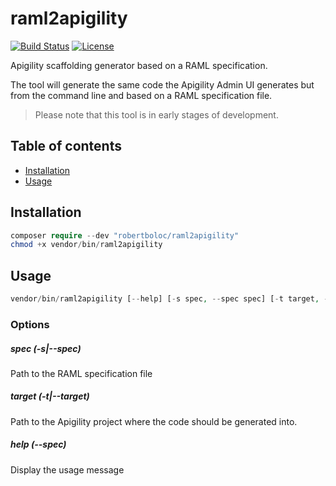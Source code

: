 # raml2apigility
[![Build Status](https://travis-ci.org/robertboloc/raml2apigility.svg?branch=master)](https://travis-ci.org/robertboloc/raml2apigility)
[![License](https://poser.pugx.org/robertboloc/raml2apigility/license.png)](https://packagist.org/packages/robertboloc/raml2apigility)

Apigility scaffolding generator based on a RAML specification.

The tool will generate the same code the Apigility Admin UI generates but from
the command line and based on a RAML specification file.

> Please note that this tool is in early stages of development.

## Table of contents
- [Installation](#installation)
- [Usage](#usage)

## Installation
```php
composer require --dev "robertboloc/raml2apigility"
chmod +x vendor/bin/raml2apigility
```

## Usage
```php
vendor/bin/raml2apigility [--help] [-s spec, --spec spec] [-t target, --target target]
```

### Options
##### spec (-s|--spec)
Path to the RAML specification file

##### target (-t|--target)
Path to the Apigility project where the code should be generated into.

##### help (--spec)
Display the usage message
